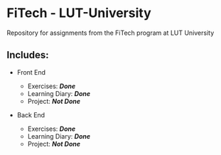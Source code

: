 # FiTech - LUT-University
Repository for assignments from the FiTech program at LUT University

## Includes:
- Front End 
  - Exercises: ***Done***
  - Learning Diary: ***Done***
  - Project: ***Not Done***

- Back End 
  - Exercises: ***Done***
  - Learning Diary: ***Done***
  - Project: ***Not Done***

